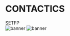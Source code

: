 # CONTACTICS
SETFP <br/>
![banner](https://raw.githubusercontent.com/HugoAr10/CONTACTICS/main/Assets/Img/GH/Interfaz.PNG)
![banner](https://user-images.githubusercontent.com/HugoAr10/CONTACTICS/main/Assets/Img/GH/Interfaz.PNG)
